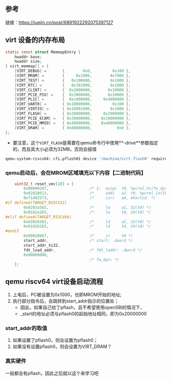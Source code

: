 ## 参考
链接：https://juejin.cn/post/6891922292075397127

## virt 设备的内存布局
```c
static const struct MemmapEntry {
    hwaddr base;
    hwaddr size;
} virt_memmap[] = {
    [VIRT_DEBUG] =       {        0x0,         0x100 },
    [VIRT_MROM] =        {     0x1000,        0xf000 },
    [VIRT_TEST] =        {   0x100000,        0x1000 },
    [VIRT_RTC] =         {   0x101000,        0x1000 },
    [VIRT_CLINT] =       {  0x2000000,       0x10000 },
    [VIRT_PCIE_PIO] =    {  0x3000000,       0x10000 },
    [VIRT_PLIC] =        {  0xc000000,     0x4000000 },
    [VIRT_UART0] =       { 0x10000000,         0x100 },
    [VIRT_VIRTIO] =      { 0x10001000,        0x1000 },
    [VIRT_FLASH] =       { 0x20000000,     0x2000000 },
    [VIRT_PCIE_ECAM] =   { 0x30000000,    0x10000000 },
    [VIRT_PCIE_MMIO] =   { 0x40000000,    0x40000000 },
    [VIRT_DRAM] =        { 0x80000000,           0x0 },
};
```
- 要注意，这个`VIRT_FLASH`是需要在qemu命令行中使用**-drive**参数指定的，而且其大小必须为32MB，否则会报错
```bash
qemu-system-riscv64: cfi.pflash01 device '/machine/virt.flash0' requires 33554432 bytes, pflash0 block backend provides 67108864 bytes
```
### qemu启动后，会在MROM区域填充以下内容【二进制代码】
```c
    uint32_t reset_vec[10] = {
        0x00000297,                  /* 1:  auipc  t0, %pcrel_hi(fw_dyn) */
        0x02828613,                  /*     addi   a2, t0, %pcrel_lo(1b) */
        0xf1402573,                  /*     csrr   a0, mhartid  */
#if defined(TARGET_RISCV32)
        0x0202a583,                  /*     lw     a1, 32(t0) */
        0x0182a283,                  /*     lw     t0, 24(t0) */
#elif defined(TARGET_RISCV64)
        0x0202b583,                  /*     ld     a1, 32(t0) */
        0x0182b283,                  /*     ld     t0, 24(t0) */
#endif
        0x00028067,                  /*     jr     t0 */
        start_addr,                  /* start: .dword */
        start_addr_hi32,
        fdt_load_addr,               /* fdt_laddr: .dword */
        0x00000000,
                                     /* fw_dyn: */
    };
```

## qemu riscv64 virt设备启动流程
1. 上电后，PC被设置为0x1000，也即MROM开始的地址;
2. 执行部分指令后，会跳转到start_addr指示的位置处；
    - 因此，如果自己给丁pflash，且不希望使用openSBI的情况下，
    - _start的地址必须与pflash0的起始地址相同，即为0x20000000

### start_addr的取值
1. 如果设置了pflash0，则会设置为pflash0；
2. 如果没有设置pflash0，则会设置为VIRT_DRAM？

### 真实硬件
一般都会有pflash，因此之后就以这个来学习吧